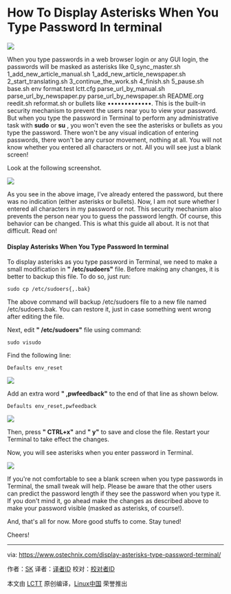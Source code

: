 How To Display Asterisks When You Type Password In terminal
======

![](https://www.ostechnix.com/wp-content/uploads/2018/01/Display-Asterisks-When-You-Type-Password-In-terminal-1-720x340.png)

When you type passwords in a web browser login or any GUI login, the passwords will be masked as asterisks like 0_sync_master.sh 1_add_new_article_manual.sh 1_add_new_article_newspaper.sh 2_start_translating.sh 3_continue_the_work.sh 4_finish.sh 5_pause.sh base.sh env format.test lctt.cfg parse_url_by_manual.sh parse_url_by_newspaper.py parse_url_by_newspaper.sh README.org reedit.sh reformat.sh or bullets like •••••••••••••. This is the built-in security mechanism to prevent the users near you to view your password. But when you type the password in Terminal to perform any administrative task with **sudo** or **su** , you won't even the see the asterisks or bullets as you type the password. There won't be any visual indication of entering passwords, there won't be any cursor movement, nothing at all. You will not know whether you entered all characters or not. All you will see just a blank screen!

Look at the following screenshot.

![][2]

As you see in the above image, I've already entered the password, but there was no indication (either asterisks or bullets). Now, I am not sure whether I entered all characters in my password or not. This security mechanism also prevents the person near you to guess the password length. Of course, this behavior can be changed. This is what this guide all about. It is not that difficult. Read on!

#### Display Asterisks When You Type Password In terminal

To display asterisks as you type password in Terminal, we need to make a small modification in **" /etc/sudoers"** file. Before making any changes, it is better to backup this file. To do so, just run:
```
sudo cp /etc/sudoers{,.bak}
```

The above command will backup /etc/sudoers file to a new file named /etc/sudoers.bak. You can restore it, just in case something went wrong after editing the file.

Next, edit **" /etc/sudoers"** file using command:
```
sudo visudo
```

Find the following line:
```
Defaults env_reset
```

![][3]

Add an extra word **" ,pwfeedback"** to the end of that line as shown below.
```
Defaults env_reset,pwfeedback
```

![][4]

Then, press **" CTRL+x"** and **" y"** to save and close the file. Restart your Terminal to take effect the changes.

Now, you will see asterisks when you enter password in Terminal.

![][5]

If you're not comfortable to see a blank screen when you type passwords in Terminal, the small tweak will help. Please be aware that the other users can predict the password length if they see the password when you type it. If you don't mind it, go ahead make the changes as described above to make your password visible (masked as asterisks, of course!).

And, that's all for now. More good stuffs to come. Stay tuned!

Cheers!



--------------------------------------------------------------------------------

via: https://www.ostechnix.com/display-asterisks-type-password-terminal/

作者：[SK][a]
译者：[译者ID](https://github.com/译者ID)
校对：[校对者ID](https://github.com/校对者ID)

本文由 [LCTT](https://github.com/LCTT/TranslateProject) 原创编译，[Linux中国](https://linux.cn/) 荣誉推出

[a]:https://www.ostechnix.com/author/sk/
[2]:http://www.ostechnix.com/wp-content/uploads/2018/01/password-1.png ()
[3]:http://www.ostechnix.com/wp-content/uploads/2018/01/visudo-1.png ()
[4]:http://www.ostechnix.com/wp-content/uploads/2018/01/visudo-1-1.png ()
[5]:http://www.ostechnix.com/wp-content/uploads/2018/01/visudo-2.png ()
